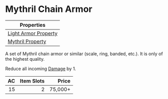 # Mythril Chain Armor

| Properties                                                                |
| ------------------------------------------------------------------------- |
| [Light Armor Property](../../Armor%20Properties/Light%20Armor%20Property.md) |
| [Mythril Property](../../Material%20Properties/Mythril%20Property.md)  |

A set of Mythril chain armor or similar (scale, ring, banded, etc.). It is only of the highest quality.

Reduce all incoming [Damage](../../../Game%20Procedures/Combat/Damage%20Types/{Damage%20Types}.md) by 1.

|  AC | Item Slots |   Price |
| --: | ---------: | ------: |
|  15 |          2 | 75,000+ |
